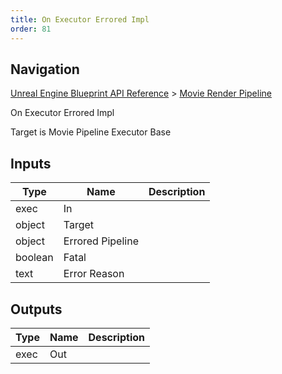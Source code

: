 ```yaml
---
title: On Executor Errored Impl
order: 81
---
```

## Navigation

[Unreal Engine Blueprint API Reference](https://dev.epicgames.com/documentation/en-us/unreal-engine/BlueprintAPI) > [Movie Render Pipeline](https://dev.epicgames.com/documentation/en-us/unreal-engine/BlueprintAPI/MovieRenderPipeline)

On Executor Errored Impl

Target is Movie Pipeline Executor Base

## Inputs

| Type | Name | Description |
| --- | --- | --- |
| exec | In |  |
| object | Target |  |
| object | Errored Pipeline |  |
| boolean | Fatal |  |
| text | Error Reason |  |

## Outputs

| Type | Name | Description |
| --- | --- | --- |
| exec | Out |  |
